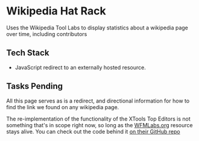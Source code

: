 # Wikipedia Hat Rack

Uses the Wikipedia Tool Labs to display statistics about a wikipedia page over time, including contributors

## Tech Stack

 * JavaScript redirect to an externally hosted resource.

## Tasks Pending


All this page serves as is a redirect, and directional information for how to find the link we found on any wikipedia page. 

The re-implementation of the functionality of the XTools Top Editors is not something that's in scope right now, so long as the [WFMLabs.org](https://tools.wmflabs.org) resource stays alive. You can check out the code behind it [on their GitHub repo](https://github.com/x-tools/xtools)
